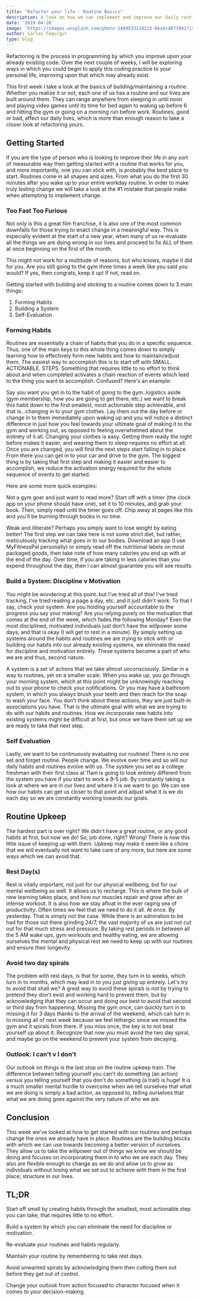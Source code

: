 ```yaml
---
title: "Refactor your life - Routine Basics"
description: A look on how we can implement and improve our daily routines.
date: '2019-04-20'
image: 'https://images.unsplash.com/photo-1489533119213-66a5cd877091?ixlib=rb-1.2.1&ixid=eyJhcHBfaWQiOjEyMDd9&auto=format&fit=crop&w=1502&q=80'
author: Carlos Fegurgur
type: blog
---
```

Refactoring is the process in programming by which you improve upon your already existing code. Over the next couple of weeks, I will be exploring ways in which you could begin to apply this coding practice to your personal life, improving upon that which may already exist. 

This first week I take a look at the basics of building/maintaining a routine. Whether you realize it or not, each one of us has a routine and our lives are built around them. They can range anywhere from sleeping in until noon and playing video games until its time for bed again to waking up before 6 and hitting the gym or going on a morning run before work. Routines, good or bad, affect our daily lives, which is more than enough reason to take a closer look at refactoring yours.

## Getting Started
If you are the type of person who is looking to improve their life in any sort of measurable way then getting started with a routine that works for you, and more importantly, one you can stick with, is probably the best place to start. Routines come in all shapes and sizes. From what you do the first 30 minutes after you wake up to your entire workday routine. In order to make truly lasting change we will take a look at the #1 mistake that people make when attempting to implement change.

### Too Fast Too Furious

Not only is this a great film franchise, it is also one of the most common downfalls for those trying to enact change in a meaningful way. This is especially evident at the start of a new year, when many of us re-evaluate all the things we are doing wrong in our lives and proceed to fix ALL of them at once beginning on the first of the month. 

This might not work for a multitude of reasons, but who knows, maybe it did for you. Are you still going to the gym three times a week like you said you would? If yes, then congrats, keep it up! If not, read on.

Getting started with building and sticking to a routine comes down to 3 main things:
1. Forming Habits
2. Building a System
3. Self-Evaluation

### Forming Habits

Routines are essentially a chain of habits that you do in a specific sequence. Thus, one of the main keys to this whole thing comes down to simply learning how to effectively form new habits and how to maintain/adjust them. The easiest way to accomplish this is to start off with SMALL. ACTIONABLE. STEPS. Something that requires little to no effort to think about and when completed activates a chain reaction of events which lead to the thing you want to accomplish. Confused? Here's an example:

Say you want you get in to the habit of going to the gym..logistics aside (gym membership, how you are going to get there, etc.) we want to break this habit down to the first smallest, most actionable step achievable, and that is...changing in to your gym clothes. Lay them out the day before or change in to them immediately upon waking up and you will notice a distinct difference in just how you feel towards your ultimate goal of making it to the gym and working out, as opposed to feeling overwhelmed about the entirety of it all. Changing your clothes is easy. Getting them ready the night before makes it easier, and wearing them to sleep requires no effort at all. Once you are changed, you will find the next steps start falling in to place. From there you can get in to your car and drive to the gym. The biggest thing is by taking that first step and making it easier and easier to accomplish, we reduce the activation energy required for the whole sequence of events to get started.

Here are some more quick examples:

Not a gym goer and just want to read more? Start off with a timer (the clock app on your phone should have one), set it to 10 minutes, and grab your book. Then, simply read until the timer goes off. Chip away at pages like this and you'll be burning through books in no time.

Weak and illiterate? Perhaps you simply want to lose weight by eating better! The first step we can take here is not some strict diet, but rather, meticulously tracking what goes in to our bodies. Download an app (I use MyFitnessPal personally) or simply read off the nutritional labels on most packaged goods, then take note of how many calories you end up with at the end of the day. Over time, if you are taking in less calories than you expend throughout the day, then I can almost guarantee you will see results.

### Build a System: Discipline v Motivation

You might be wondering at this point..but I've tried all of this! I've tried tracking, I've tried reading a page a day, etc. and it just didn't work. To that I say, check your system. Are you holding yourself accountable to the progress you say your making? Are you relying purely on the motivation that comes at the end of the week, which fades the following Monday? Even the most disciplined, motivated individuals just don't have the willpower some days, and that is okay (I will get to rest in a minute). By simply setting up systems around the habits and routines we are trying to stick with or building our habits into our already existing systems, we eliminate the need for discipline and motivation entirely. These systems become a part of who we are and thus, second nature. 

A system is a set of actions that we take almost unconsciously. Similar in a way to routines, yet on a smaller scale. When you wake up, you go through your morning system, which at this point might be unknowingly reaching out to your phone to check your notifications. Or you may have a bathroom system, in which you always brush your teeth and then reach for the soap to wash your face. You don't think about these actions, they are just built-in associations you have. That is the ultimate goal with what we are trying to do with our habits and routines. How we incorporate new habits into existing systems might be difficult at first, but once we have them set up we are ready to take that next step.

### Self Evaluation

Lastly, we want to be continuously evaluating our routines! There is no one set and forget routine. People change. We evolve over time and so will our daily habits and routines evolve with us. The system you set as a college freshman with their first class at 11am is going to look entirely different from the system you have if you start to work a 9-5 job. By constantly taking a look at where we are in our lives and where it is we want to go. We can see how our habits can get us closer to that point and adjust what it is we do each day so we are constantly working towards our goals. 

## Routine Upkeep

The hardest part is over right? We didn't have a great routine, or any good habits at first, but now we do! So, job done, right? Wrong! There is now this little issue of keeping up with them. Upkeep may make it seem like a chore that we will eventually not want to take care of any more, but here are some ways which we can avoid that.

### Rest Day(s)

Rest is vitally important, not just for our physical wellbeing, but for our mental wellbeing as well. It allows us to recharge. This is where the bulk of new learning takes place, and how our muscles repair and grow after an intense workout. It is also how we stay afloat in the ever raging sea of productivity. Often times we feel that we need to do it all. At once. By yesterday. That is simply not the case. While there is an admiration to be had for those out there grinding 24/7, the vast majority of us are just not cut out for that much stress and pressure. By taking rest periods in between all the 5 AM wake ups, gym workouts and healthy eating, we are allowing ourselves the mental and physical rest we need to keep up with our routines and ensure their longevity. 

### Avoid two day spirals

The problem with rest days, is that for some, they turn in to weeks, which turn in to months, which may lead in to you just giving up entirely. Let's try to avoid that shall we? A great way to avoid these spirals is not by trying to pretend they don't exist and working hard to prevent them, but by acknowledging that they can occur and doing our best to avoid that second or third day from happening. Missing the gym once, can quickly turn in to missing it for 3 days thanks to the arrival of the weekend, which can turn in to missing all of next week because we feel lethargic since we missed the gym and it spirals from there. If you miss once, the key is to not beat yourself up about it. Recognize that now you must avoid the two day spiral, and maybe go on the weekend to prevent your system from decaying.

### Outlook: I can't v I don't

Our outlook on things is the last stop on the routine upkeep train. The difference between telling yourself you can't do something (an action) versus you telling yourself that you don't do something (a trait) is huge! It is a much smaller mental hurdle to overcome when we tell ourselves that what we are doing is simply a bad action, as opposed to, telling ourselves that what we are doing goes against the very nature of who we are. 

## Conclusion

This week we've looked at how to get started with our routines and perhaps change the ones we already have in place. Routines are the building blocks with which we can use towards becoming a better version of ourselves. They allow us to take the willpower out of things we know we should be doing and focuses on incorporating them in to who we are each day. They also are flexible enough to change as we do and allow us to grow as individuals without losing what we set out to achieve with them in the first place; structure in our lives.

## TL;DR

Start off small by creating habits through the smallest, most actionable step you can take, that requires little to no effort.

Build a system by which you can eliminate the need for discipline or motivation.

Re-evaluate your routines and habits regularly.

Maintain your routine by remembering to take rest days.

Avoid unwanted spirals by acknowledging them then cutting them out before they get out of control.

Change your outlook from action focused to character focused when it comes to your decision-making.







